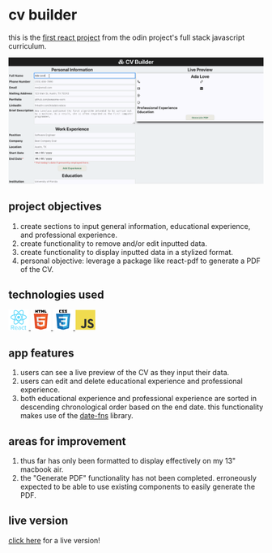 # cv builder

this is the [first react project](https://www.theodinproject.com/paths/full-stack-javascript/courses/javascript/lessons/cv-application) from the odin project's full stack javascript curriculum.

![gif demonstrating the app's features](./cv-demo.gif)

## project objectives

1. create sections to input general information, educational experience, and professional experience.
2. create functionality to remove and/or edit inputted data.
3. create functionality to display inputted data in a stylized format.
4. personal objective: leverage a package like react-pdf to generate a PDF of the CV.

## technologies used

<p align="left"> 
<a href="https://reactjs.org/" target="_blank"> <img src="https://raw.githubusercontent.com/devicons/devicon/master/icons/react/react-original-wordmark.svg" alt="react" width="40" height="40"/> </a> 
<a href="https://www.w3.org/html/" target="_blank"> <img src="https://raw.githubusercontent.com/devicons/devicon/master/icons/html5/html5-original-wordmark.svg" alt="html5" width="40" height="40"/> </a> 
<a href="https://www.w3schools.com/css/" target="_blank"> <img src="https://raw.githubusercontent.com/devicons/devicon/master/icons/css3/css3-original-wordmark.svg" alt="css3" width="40" height="40"/> </a>
<a href="https://developer.mozilla.org/en-US/docs/Web/JavaScript" target="_blank"> <img src="https://raw.githubusercontent.com/devicons/devicon/master/icons/javascript/javascript-original.svg" alt="javascript" width="40" height="40"/> </a>
</p>

## app features

1. users can see a live preview of the CV as they input their data.
2. users can edit and delete educational experience and professional experience.
3. both educational experience and professional experience are sorted in descending chronological order based on the end date. this functionality makes use of the [date-fns](https://date-fns.org/) library.

## areas for improvement

1. thus far has only been formatted to display effectively on my 13" macbook air.
2. the "Generate PDF" functionality has not been completed. erroneously expected to be able to use existing components to easily generate the PDF.

## live version

[click here](https://jernestmyers.github.io/cv-builder/) for a live version!
